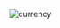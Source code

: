 ![currency](https://github.com/tophankumarray/currency_converter/assets/93485734/ed1f10dc-d91a-4e88-8eb5-aecfbe73b7fd)

